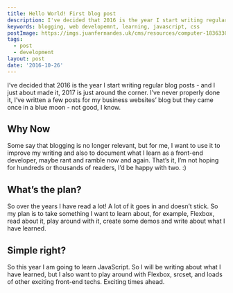 ```yaml
---
title: Hello World! First blog post
description: I've decided that 2016 is the year I start writing regular blog posts - and I just about made it, 2017 is just around the corner. I've never properly done it, I've written a few posts for my business websites' blog but they came once in a blue moon - not good, I know.
keywords: blogging, web developemnt, learning, javascript, css
postImage: https://imgs.juanfernandes.uk/cms/resources/computer-18363301920-1.jpg
tags:
  - post
  - development
layout: post
date: '2016-10-26'
---
```

I’ve decided that 2016 is the year I start writing regular blog posts - and I just about made it, 2017 is just around the corner. I’ve never properly done it, I’ve written a few posts for my business websites’ blog but they came once in a blue moon - not good, I know.

## Why Now
Some say that blogging is no longer relevant, but for me, I want to use it to improve my writing and also to document what I learn as a front-end developer, maybe rant and ramble now and again. That’s it, I’m not hoping for hundreds or thousands of readers, I’d be happy with two. :)

## What’s the plan?
So over the years I have read a lot! A lot of it goes in and doesn’t stick. So my plan is to take something I want to learn about, for example, Flexbox, read about it, play around with it, create some demos and write about what I have learned.

## Simple right?
So this year I am going to learn JavaScript. So I will be writing about what I have learned, but I also want to play around with Flexbox, srcset, and loads of other exciting front-end techs. Exciting times ahead.
